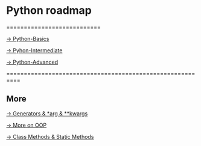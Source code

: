 # Python roadmap
===========================

[-> Python-Basics](https://github.com/Laudarisd/Python-roadmap/tree/master/python_basics)

[-> Pyhon-Intermediate](https://github.com/Laudarisd/Python-roadmap/tree/master/python_intermediate)

[-> Python-Advanced](https://github.com/Laudarisd/Python-roadmap/tree/master/python_advance)


==========================================================

## More

[-> Generators & *arg & **kwargs](https://github.com/Laudarisd/Python-roadmap/blob/master/more_example.ipynb)

[-> More on OOP](https://github.com/Laudarisd/Python-roadmap/blob/master/more_on_oop.ipynb)

[-> Class Methods & Static Methods](https://github.com/Laudarisd/Python-roadmap/blob/master/class_static_method.ipynb)
